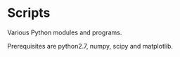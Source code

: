 Scripts
=======

Various Python modules and programs.

Prerequisites are python2.7, numpy, scipy and matplotlib. 
